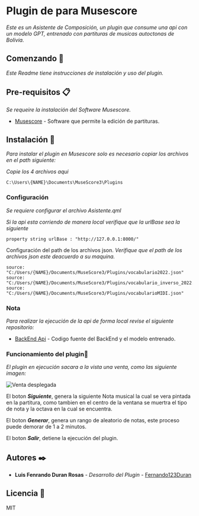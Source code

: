 # Plugin de para Musescore
_Este es un Asistente de Composición, un plugin que consume una api con un modelo GPT, entrenado con partituras de musicas autoctonas de Bolivia._

## Comenzando 🚀

_Este Readme tiene instrucciones de instalación y uso del plugin._




## Pre-requisitos 📋

_Se requeire la instalación del Software Musescore._

* [Musescore](https://musescore.org/es) - Software que permite la edición de partituras.


## Instalación 🔧

_Para instalar el plugin en Musescore solo es necesario copiar los archivos en el path siguiente:_

_Copie los 4 archivos aqui_

```
C:\Users\{NAME}\Documents\MuseScore3\Plugins
```
### Configuración
_Se requiere configurar el archivo Asistente.qml_

_Si la api esta corriendo de manera local verifique que la urlBase sea la siguiente_
```
property string urlBase : "http://127.0.0.1:8000/"
```


Configuración del path de los archivos json.
_Verifique que el path de los archivos json este deacuerdo a su maquina._
```
source: "C:/Users/{NAME}/Documents/MuseScore3/Plugins/vocabulario2022.json"
source: "C:/Users/{NAME}/Documents/MuseScore3/Plugins/vocabulario_inverso_2022.json"
source: "C:/Users/{NAME}/Documents/MuseScore3/Plugins/vocabularioMIDI.json"
```
### Nota
_Para realizar la ejecución de la api de forma local revise el siguiente repositorio:_
* [BackEnd Api](https://github.com/Fernando123Duran/backEnd-AsistenteComposicion) - Codigo fuente del BackEnd y el modelo entrenado.

### Funcionamiento del plugin🔩

_El plugin en ejecución sacara a la vista una venta, como las siguiente imagen:_

![Venta desplegada](https://github.com/Fernando123Duran/backEnd-AsistenteComposicion/tree/main/plugin_musescore/img/ventana.png)

El boton ***Siguiente***, genera la siguiente Nota musical la cual se vera pintada en la partitura, como tambien en el centro de la ventana se muertra el tipo de nota y la octava en la cual se encuentra.

El boton ***Generar***, genera un rango de aleatorio de notas, este proceso puede demorar de 1 a 2 minutos.

El boton ***Salir***, detiene la ejecución del plugin.





## Autores ✒️



* **Luis Fenrando Duran Rosas** - *Desarrollo del Plugin* - [Fernando123Duran](https://github.com/Fernando123Duran)


## Licencia 📄

MIT




